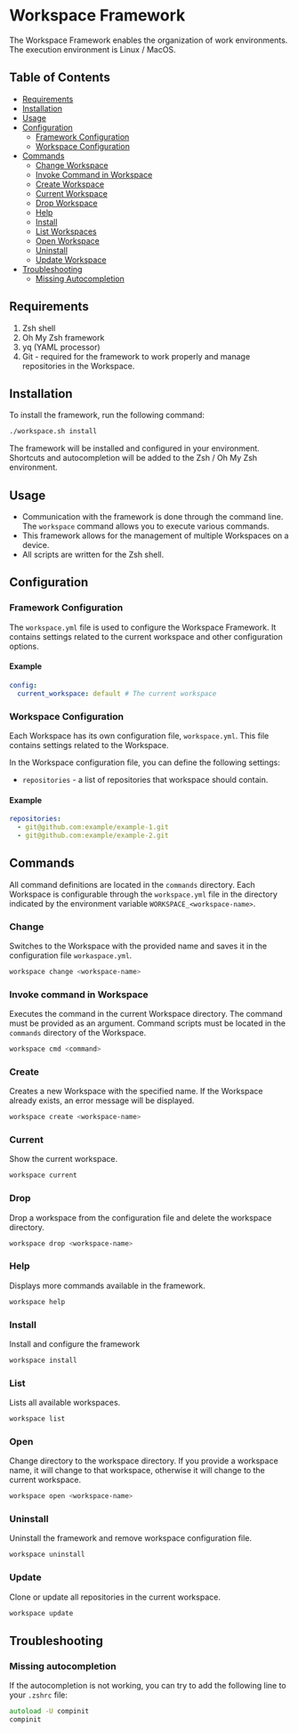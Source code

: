 # Workspace Framework

The Workspace Framework enables the organization of work environments. The execution environment is
Linux / MacOS.

## Table of Contents

- [Requirements](#requirements)
- [Installation](#installation)
- [Usage](#usage)
- [Configuration](#configuration)
    - [Framework Configuration](#framework-configuration)
    - [Workspace Configuration](#workspace-configuration)
- [Commands](#commands)
    - [Change Workspace](#change)
    - [Invoke Command in Workspace](#invoke-command-in-workspace)
    - [Create Workspace](#create)
    - [Current Workspace](#current)
    - [Drop Workspace](#drop)
    - [Help](#help)
    - [Install](#install)
    - [List Workspaces](#list)
    - [Open Workspace](#open)
    - [Uninstall](#uninstall)
    - [Update Workspace](#update)
- [Troubleshooting](#troubleshooting)
    - [Missing Autocompletion](#missing-autocompletion)

## Requirements

1. Zsh shell
2. Oh My Zsh framework
3. yq (YAML processor)
4. Git - required for the framework to work properly and manage repositories in the Workspace.

## Installation

To install the framework, run the following command:

```zsh
./workspace.sh install
```

The framework will be installed and configured in your environment. Shortcuts and autocompletion
will be added to the Zsh / Oh My Zsh environment.

## Usage

- Communication with the framework is done through the command line. The `workspace` command allows
  you to execute various commands.
- This framework allows for the management of multiple Workspaces on a device.
- All scripts are written for the Zsh shell.

## Configuration

### Framework Configuration

The `workspace.yml` file is used to configure the Workspace Framework. It contains settings related
to the current workspace and other configuration options.

#### Example

```yaml
config:
  current_workspace: default # The current workspace
```

### Workspace Configuration

Each Workspace has its own configuration file, `workspace.yml`. This file contains settings related
to the Workspace.

In the Workspace configuration file, you can define the following settings:

- `repositories` - a list of repositories that workspace should contain.

#### Example

```yaml
repositories:
  - git@github.com:example/example-1.git
  - git@github.com:example/example-2.git
```

## Commands

All command definitions are located in the `commands` directory. Each Workspace is configurable
through the `workspace.yml` file in the directory indicated by the environment
variable `WORKSPACE_<workspace-name>`.

### Change

Switches to the Workspace with the provided name and saves it in the configuration
file `workaspace.yml`.

```zsh
workspace change <workspace-name>
```

### Invoke command in Workspace

Executes the command in the current Workspace directory. The command must be provided as an
argument. Command scripts must be located in the `commands` directory of the Workspace.

```zsh
workspace cmd <command>
```

### Create

Creates a new Workspace with the specified name. If the Workspace already exists, an error message
will be displayed.

```zsh
workspace create <workspace-name>
```

### Current

Show the current workspace.

```zsh
workspace current
```

### Drop

Drop a workspace from the configuration file and delete the workspace directory.

```zsh
workspace drop <workspace-name>
```

### Help

Displays more commands available in the framework.

```zsh
workspace help
```

### Install

Install and configure the framework

```zsh
workspace install
```

### List

Lists all available workspaces.

```zsh
workspace list
```

### Open

Change directory to the workspace directory. If you provide a workspace name, it will change to that
workspace, otherwise it will change to the current workspace.

```zsh
workspace open <workspace-name>
```

### Uninstall

Uninstall the framework and remove workspace configuration file.

```zsh
workspace uninstall
```

### Update

Clone or update all repositories in the current workspace.

```zsh
workspace update
```

## Troubleshooting

### Missing autocompletion

If the autocompletion is not working, you can try to add the following line to your `.zshrc` file:

```zsh
autoload -U compinit
compinit
```